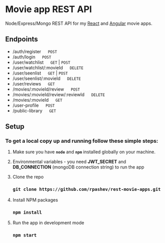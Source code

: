 # Movie app REST API
Node/Express/Mongo REST API for my [React](https://github.com/rpashev/react-movie-app-mern) and [Angular](https://github.com/rpashev/angular-movie-app) movie apps. 


## Endpoints

- /auth/register &emsp; `POST`
- /auth/login &emsp; `POST`
- /user/watchlist &emsp; `GET` | `POST`
- /user/watchlist/:movieId &emsp; `DELETE`
- /user/seenlist &emsp; `GET` | `POST`
- /user/seenlist/:movieId &emsp; `DELETE`
- /user/reviews &emsp; `GET`
- /movies/:movieId/review &emsp; `POST`
- /movies/:movieId/review/:reviewId &emsp; `DELETE`
- /movies/:movieId &emsp; `GET`
- /user-profile &emsp; `POST`
- /public-library &emsp; `GET`



## Setup
### To get a local copy up and running follow these simple steps:

1. Make sure you have **`node`** and **`npm`** installed globally on your machine.  
2. Environmental variables - you need **JWT_SECRET** and **DB_CONNECTION** (mongoDB connection string) to run the app

3. Clone the repo  
    ### `git clone https://github.com/rpashev/rest-movie-apps.git`  

3. Install NPM packages  
    ### `npm install`    
  
4. Run the app in development mode 
    ### `npm start`  
